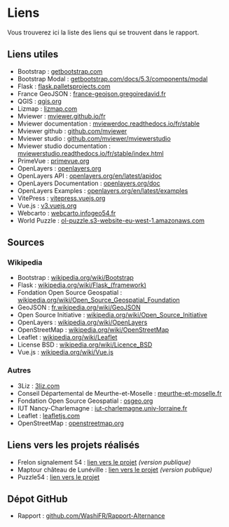 # Liens

Vous trouverez ici la liste des liens qui se trouvent dans le rapport.

## Liens utiles

- Bootstrap : [getbootstrap.com](https://getbootstrap.com/)
- Bootstrap Modal : [getbootstrap.com/docs/5.3/components/modal](https://getbootstrap.com/docs/5.3/components/modal/)
- Flask : [flask.palletsprojects.com](https://flask.palletsprojects.com/)
- France GeoJSON : [france-geojson.gregoiredavid.fr](https://france-geojson.gregoiredavid.fr/)
- QGIS : [qgis.org](https://www.qgis.org/)
- Lizmap : [lizmap.com](https://www.lizmap.com/)
- Mviewer : [mviewer.github.io/fr](https://mviewer.github.io/fr/)
- Mviewer documentation : [mviewerdoc.readthedocs.io/fr/stable](https://mviewerdoc.readthedocs.io/fr/stable/)
- Mviewer github : [github.com/mviewer](https://github.com/mviewer)
- Mviewer studio : [github.com/mviewer/mviewerstudio](https://github.com/mviewer/mviewerstudio)
- Mviewer studio documentation : [mviewerstudio.readthedocs.io/fr/stable/index.html](https://mviewerstudio.readthedocs.io/fr/stable/index.html)
- PrimeVue : [primevue.org](https://primevue.org/)
- OpenLayers : [openlayers.org](https://openlayers.org/)
- OpenLayers API : [openlayers.org/en/latest/apidoc](https://openlayers.org/en/latest/apidoc/)
- OpenLayers Documentation : [openlayers.org/doc](https://openlayers.org/doc/)
- OpenLayers Examples : [openlayers.org/en/latest/examples](https://openlayers.org/en/latest/examples/)
- VitePress : [vitepress.vuejs.org](https://vitepress.vuejs.org/)
- Vue.js : [v3.vuejs.org](https://v3.vuejs.org/)
- Webcarto : [webcarto.infogeo54.fr](https://webcarto.infogeo54.fr/)
- World Puzzle : [ol-puzzle.s3-website-eu-west-1.amazonaws.com](http://ol-puzzle.s3-website-eu-west-1.amazonaws.com/)

## Sources

### Wikipedia

- Bootstrap : [wikipedia.org/wiki/Bootstrap](https://fr.wikipedia.org/wiki/Bootstrap)
- Flask : [wikipedia.org/wiki/Flask_(framework)](https://fr.wikipedia.org/wiki/Flask_(framework))
- Fondation Open Source Geospatial : [wikipedia.org/wiki/Open_Source_Geospatial_Foundation](https://fr.wikipedia.org/wiki/Open_Source_Geospatial_Foundation)
- GeoJSON : [fr.wikipedia.org/wiki/GeoJSON](https://fr.wikipedia.org/wiki/GeoJSON)
- Open Source Initiative : [wikipedia.org/wiki/Open_Source_Initiative](https://fr.wikipedia.org/wiki/Open_Source_Initiative)
- OpenLayers : [wikipedia.org/wiki/OpenLayers](https://fr.wikipedia.org/wiki/OpenLayers)
- OpenStreetMap : [wikipedia.org/wiki/OpenStreetMap](https://fr.wikipedia.org/wiki/OpenStreetMap)
- Leaflet : [wikipedia.org/wiki/Leaflet](https://fr.wikipedia.org/wiki/Leaflet)
- License BSD : [wikipedia.org/wiki/Licence_BSD](https://fr.wikipedia.org/wiki/Licence_BSD)
- Vue.js : [wikipedia.org/wiki/Vue.js](https://fr.wikipedia.org/wiki/Vue.js)

### Autres

- 3Liz : [3liz.com](https://www.3liz.com/)
- Conseil Départemental de Meurthe-et-Moselle : [meurthe-et-moselle.fr](https://www.meurthe-et-moselle.fr/)
- Fondation Open Source Geospatial : [osgeo.org](https://www.osgeo.org/)
- IUT Nancy-Charlemagne : [iut-charlemagne.univ-lorraine.fr](https://iut-charlemagne.univ-lorraine.fr/)
- Leaflet : [leafletjs.com](https://leafletjs.com/)
- OpenStreetMap : [openstreetmap.org](https://www.openstreetmap.org/)

## Liens vers les projets réalisés

- Frelon signalement 54 : [lien vers le projet](https://webcarto.infogeo54.fr/index.php/view/map?repository=public&project=Frelon_signalement_public) *(version publique)*
- Maptour château de Lunéville : [lien vers le projet](https://webcarto.infogeo54.fr/index.php/view/map?repository=public&project=maptour_chateau_luneville) *(version publique)*
- Puzzle54 : [lien vers le projet](https://webcarto.infogeo54.fr/index.php/view/map?repository=public&project=puzzle_cd54)

## Dépot GitHub

- Rapport : [github.com/WashiFR/Rapport-Alternance](https://github.com/WashiFR/Rapport-Alternance)